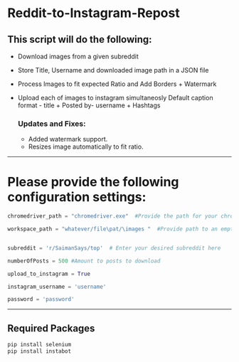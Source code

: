 # Reddit-to-Instagram-Repost

## This script will do the following:
* Download images from a given subreddit
* Store Title, Username and downloaded image path in a JSON file
* Process Images to fit expected Ratio and Add Borders + Watermark
* Upload each of images to instagram simultaneosly
   Default caption format - title + Posted by- username + Hashtags
   
  ### Updates and Fixes:
   * Added watermark support.
   * Resizes image automatically to fit ratio.
_________________________________________________________________________

# Please provide the following configuration settings:

```python
chromedriver_path = "chromedriver.exe"  #Provide the path for your chromedriver exe

workspace_path = "whatever/file\pat/\images "  #Provide path to an empty folder to use as workspace, it should not end with '/'


subreddit = 'r/SaimanSays/top'  # Enter your desired subreddit here

numberOfPosts = 500 #Amount to posts to download 

upload_to_instagram = True

instagram_username = 'username' 

password = 'password'
```
_________________________________________________________________________

## Required Packages
   ```python
   pip install selenium
   pip install instabot
  ```

